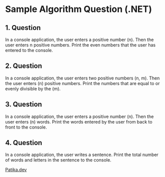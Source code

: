 # Sample Algorithm Question (.NET)

## 1. Question
In a console application, the user enters a positive number (n). Then the user enters n positive numbers. Print the even numbers that the user has entered to the console.

## 2. Question
In a console application, the user enters two positive numbers (n, m). Then the user enters (n) positive numbers. Print the numbers that are equal to or evenly divisible by the (m).

## 3. Question
In a console application, the user enters a positive number (n). Then the user enters (n) words. Print the words entered by the user from back to front to the console.

## 4. Question
In a console application, the user writes a sentence. Print the total number of words and letters in the sentence to the console.

[Patika.dev](https://app.patika.dev/)
